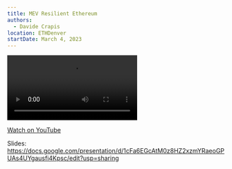 ```yaml
---
title: MEV Resilient Ethereum
authors:
  - Davide Crapis
location: ETHDenver
startDate: March 4, 2023
---
```


<video src="https://youtu.be/gLRJWrO7o0I"></video>

[Watch on YouTube](https://youtu.be/gLRJWrO7o0I)

Slides: <https://docs.google.com/presentation/d/1cFa6EGcAtM0z8HZ2xzmYRaeoGPUAs4UYgausfi4Kpsc/edit?usp=sharing>
